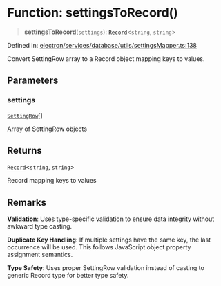 # Function: settingsToRecord()

> **settingsToRecord**(`settings`): [`Record`](https://www.typescriptlang.org/docs/handbook/utility-types.html#recordkeys-type)\<`string`, `string`\>

Defined in: [electron/services/database/utils/settingsMapper.ts:138](https://github.com/Nick2bad4u/Uptime-Watcher/blob/dca5483e793478722cd3e6e125cafcec5fc771f0/electron/services/database/utils/settingsMapper.ts#L138)

Convert SettingRow array to a Record object mapping keys to values.

## Parameters

### settings

[`SettingRow`](../interfaces/SettingRow.md)[]

Array of SettingRow objects

## Returns

[`Record`](https://www.typescriptlang.org/docs/handbook/utility-types.html#recordkeys-type)\<`string`, `string`\>

Record mapping keys to values

## Remarks

**Validation**: Uses type-specific validation to ensure data integrity
without awkward type casting.

**Duplicate Key Handling**: If multiple settings have the same key,
the last occurrence will be used. This follows JavaScript object
property assignment semantics.

**Type Safety**: Uses proper SettingRow validation instead of casting
to generic Record type for better type safety.
